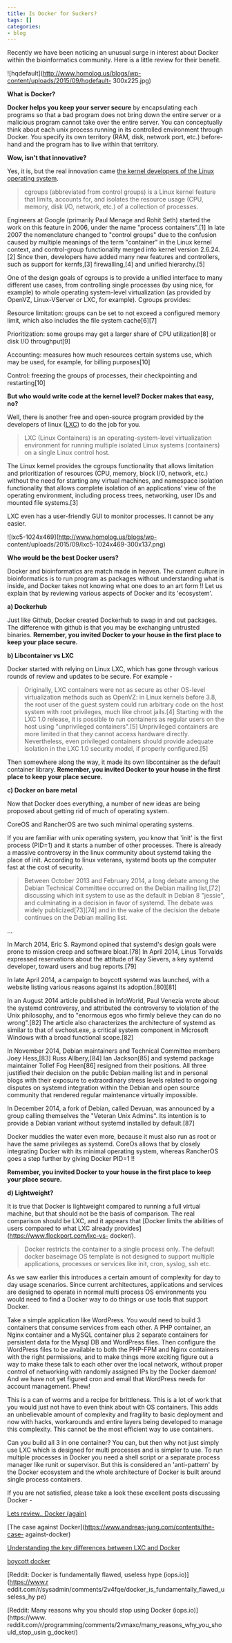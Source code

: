 ```yaml
---
title: Is Docker for Suckers?
tags: []
categories:
- blog
---
```

Recently we have been noticing an unusual surge in interest about Docker
within the bioinformatics community. Here is a little review for their
benefit.
<!--more-->

![hqdefault](http://www.homolog.us/blogs/wp-content/uploads/2015/09/hqdefault-
300x225.jpg)

**What is Docker?**

**Docker helps you keep your server secure** by encapsulating each programs so that a bad program does not bring down the entire server or a malicious program cannot take over the entire server. You can conceptually think about each unix process running in its controlled environment through Docker. You specify its own territory (RAM, disk, network port, etc.) before-hand and the program has to live within that territory. 

**Wow, isn't that innovative?**

Yes, it is, but the real innovation came [the kernel developers of the Linux
operating system](https://en.wikipedia.org/wiki/Cgroups).

> cgroups (abbreviated from control groups) is a Linux kernel feature that
limits, accounts for, and isolates the resource usage (CPU, memory, disk I/O,
network, etc.) of a collection of processes.

Engineers at Google (primarily Paul Menage and Rohit Seth) started the work on
this feature in 2006, under the name "process containers".[1] In late 2007 the
nomenclature changed to "control groups" due to the confusion caused by
multiple meanings of the term "container" in the Linux kernel context, and
control-group functionality merged into kernel version 2.6.24.[2] Since then,
developers have added many new features and controllers, such as support for
kernfs,[3] firewalling,[4] and unified hierarchy.[5]

One of the design goals of cgroups is to provide a unified interface to many
different use cases, from controlling single processes (by using nice, for
example) to whole operating system-level virtualization (as provided by
OpenVZ, Linux-VServer or LXC, for example). Cgroups provides:

Resource limitation: groups can be set to not exceed a configured memory
limit, which also includes the file system cache[6][7]

Prioritization: some groups may get a larger share of CPU utilization[8] or
disk I/O throughput[9]

Accounting: measures how much resources certain systems use, which may be
used, for example, for billing purposes[10]

Control: freezing the groups of processes, their checkpointing and
restarting[10]

**But who would write code at the kernel level? Docker makes that easy, no?**

Well, there is another free and open-source program provided by the developers
of linux ([LXC](https://en.wikipedia.org/wiki/LXC)) to do the job for you.

> LXC (Linux Containers) is an operating-system-level virtualization
environment for running multiple isolated Linux systems (containers) on a
single Linux control host.

The Linux kernel provides the cgroups functionality that allows limitation and
prioritization of resources (CPU, memory, block I/O, network, etc.) without
the need for starting any virtual machines, and namespace isolation
functionality that allows complete isolation of an applications' view of the
operating environment, including process trees, networking, user IDs and
mounted file systems.[3]

LXC even has a user-friendly GUI to monitor processes. It cannot be any
easier.

![lxc5-1024x469](http://www.homolog.us/blogs/wp-
content/uploads/2015/09/lxc5-1024x469-300x137.png)

**Who would be the best Docker users?**

Docker and bioinformatics are match made in heaven. The current culture in
bioinformatics is to run program as packages without understanding what is
inside, and Docker takes not knowing what one does to an art form !! Let us
explain that by reviewing various aspects of Docker and its 'ecosystem'.

**a) Dockerhub**

Just like Github, Docker created Dockerhub to swap in and out packages. The
difference with github is that you may be exchanging untrusted binaries.
**Remember, you invited Docker to your house in the first place to keep your
place secure.**

**b) Libcontainer vs LXC**

Docker started with relying on Linux LXC, which has gone through various
rounds of review and updates to be secure. For example -

> Originally, LXC containers were not as secure as other OS-level
virtualization methods such as OpenVZ: in Linux kernels before 3.8, the root
user of the guest system could run arbitrary code on the host system with root
privileges, much like chroot jails.[4] Starting with the LXC 1.0 release, it
is possible to run containers as regular users on the host using "unprivileged
containers".[5] Unprivileged containers are more limited in that they cannot
access hardware directly. Nevertheless, even privileged containers should
provide adequate isolation in the LXC 1.0 security model, if properly
configured.[5]

Then somewhere along the way, it made its own libcontainer as the default
container library. **Remember, you invited Docker to your house in the first
place to keep your place secure.**

**c) Docker on bare metal**

Now that Docker does everything, a number of new ideas are being proposed
about getting rid of much of operating system.

CoreOS and RancherOS are two such minimal operating systems.

If you are familiar with unix operating system, you know that 'init' is the
first process (PID=1) and it starts a number of other processes. There is
already a massive controversy in the linux community about systemd taking the
place of init. According to linux veterans, systemd boots up the computer fast
at the cost of security.

> Between October 2013 and February 2014, a long debate among the Debian
Technical Committee occurred on the Debian mailing list,[72] discussing which
init system to use as the default in Debian 8 "jessie", and culminating in a
decision in favor of systemd. The debate was widely publicized[73][74] and in
the wake of the decision the debate continues on the Debian mailing list.

...

In March 2014, Eric S. Raymond opined that systemd's design goals were prone
to mission creep and software bloat.[78] In April 2014, Linus Torvalds
expressed reservations about the attitude of Kay Sievers, a key systemd
developer, toward users and bug reports.[79]

In late April 2014, a campaign to boycott systemd was launched, with a website
listing various reasons against its adoption.[80][81]

In an August 2014 article published in InfoWorld, Paul Venezia wrote about the
systemd controversy, and attributed the controversy to violation of the Unix
philosophy, and to "enormous egos who firmly believe they can do no
wrong".[82] The article also characterizes the architecture of systemd as
similar to that of svchost.exe, a critical system component in Microsoft
Windows with a broad functional scope.[82]

In November 2014, Debian maintainers and Technical Committee members Joey
Hess,[83] Russ Allbery,[84] Ian Jackson[85] and systemd package maintainer
Tollef Fog Heen[86] resigned from their positions. All three justified their
decision on the public Debian mailing list and in personal blogs with their
exposure to extraordinary stress levels related to ongoing disputes on systemd
integration within the Debian and open source community that rendered regular
maintenance virtually impossible.

In December 2014, a fork of Debian, called Devuan, was announced by a group
calling themselves the "Veteran Unix Admins". Its intention is to provide a
Debian variant without systemd installed by default.[87]

Docker muddies the water even more, because it must also run as root or have
the same privileges as systemd. CoreOs allows that by closely integrating
Docker with its minimal operating system, whereas RancherOS goes a step
further by giving Docker PID=1 !!

**Remember, you invited Docker to your house in the first place to keep your place secure.**

**d) Lightweight?**

It is true that Docker is lightweight compared to running a full virtual
machine, but that should not be the basis of comparison. The real comparison
should be LXC, and it appears that [Docker limits the abilities of users
compared to what LXC already provides](https://www.flockport.com/lxc-vs-
docker/).

> Docker restricts the container to a single process only. The default docker
baseimage OS template is not designed to support multiple applications,
processes or services like init, cron, syslog, ssh etc.

As we saw earlier this introduces a certain amount of complexity for day to
day usage scenarios. Since current architectures, applications and services
are designed to operate in normal multi process OS environments you would need
to find a Docker way to do things or use tools that support Docker.

Take a simple application like WordPress. You would need to build 3 containers
that consume services from each other. A PHP container, an Nginx container and
a MySQL container plus 2 separate containers for persistent data for the Mysql
DB and WordPress files. Then configure the WordPress files to be available to
both the PHP-FPM and Nginx containers with the right permissions, and to make
things more exciting figure out a way to make these talk to each other over
the local network, without proper control of networking with randomly assigned
IPs by the Docker daemon! And we have not yet figured cron and email that
WordPress needs for account management. Phew!

This is a can of worms and a recipe for brittleness. This is a lot of work
that you would just not have to even think about with OS containers. This adds
an unbelievable amount of complexity and fragility to basic deployment and now
with hacks, workarounds and entire layers being developed to manage this
complexity. This cannot be the most efficient way to use containers.

Can you build all 3 in one container? You can, but then why not just simply
use LXC which is designed for multi processes and is simpler to use. To run
multiple processes in Docker you need a shell script or a separate process
manager like runit or supervisor. But this is considered an 'anti-pattern' by
the Docker ecosystem and the whole architecture of Docker is built around
single process containers.

If you are not satisfied, please take a look these excellent posts discussing
Docker -

[Lets review.. Docker (again)](http://iops.io/blog/docker-hype/)

[The case against Docker](https://www.andreas-jung.com/contents/the-case-
against-docker)

[Understanding the key differences between LXC and
Docker](https://www.flockport.com/lxc-vs-docker/)

[boycott docker](http://www.boycottdocker.org/)

[Reddit: Docker is fundamentally flawed, useless hype (iops.io)](https://www.r
eddit.com/r/sysadmin/comments/2v4fqe/docker_is_fundamentally_flawed_useless_hy
pe)

[Reddit: Many reasons why you should stop using Docker (iops.io)](https://www.
reddit.com/r/programming/comments/2vmaxc/many_reasons_why_you_should_stop_usin
g_docker/)

